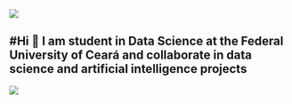 <img src="https://github.com/pr2tik1/pr2tik1/blob/master/IMAGE-NAME">

#Hi 👋
I am student in Data Science at the Federal University of Ceará and collaborate in data science and artificial intelligence projects
-



[<img src="https://img.shields.io/badge/linkedin-%230077B5.svg?&style=for-the-badge&logo=linkedin&logoColor=white" />](https://www.linkedin.com/in/lauralmendes/)

